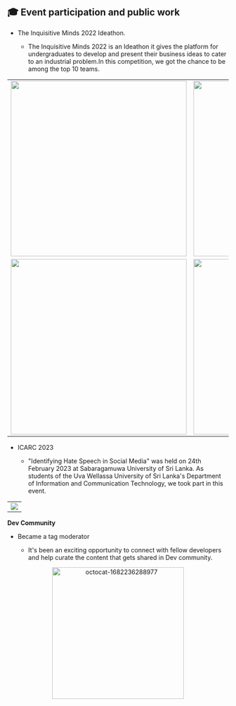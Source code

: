 ## :mortar_board: Event participation and public work

- The Inquisitive Minds 2022 Ideathon.

	- The Inquisitive Minds 2022 is an Ideathon it gives the platform for undergraduates to develop and present their business ideas to cater to an industrial problem.In this competition, we got the chance to be among the top 10 teams.

<table>
<tr>
<td>
<img src="https://pbs.twimg.com/media/Fl4n3agaYAEk3OW?format=jpg&name=large" width="400px">
</td>
<td>
<img src="https://media.licdn.com/dms/image/C5622AQGGhFun7hiWGw/feedshare-shrink_800/0/1674548999175?e=1684972800&v=beta&t=WWN-cC8jQCOggL9qcou1-sD-tZRleo2lj-47HxDYqes" width="400px">
</td>
</tr>
<tr>
<td>
<img src="https://media.licdn.com/dms/image/C5622AQFMYMYBKZdrRA/feedshare-shrink_800/0/1674548994998?e=1684972800&v=beta&t=YdRm0xXgyOlyT-tcIIcUSMLa-KF-1tLdooF6OztiYZs" width="400px">
</td>
<td>
<img src="https://media.licdn.com/dms/image/C5622AQEfigIzxoubvQ/feedshare-shrink_800/0/1674548999882?e=1684972800&v=beta&t=Fda5fmfVase-xH5WQaE6Rbaz_wabSc03utMuxWnTzi0" width="400px">
</td>
</tr>
</table>

- ICARC 2023
	
	- "Identifying Hate Speech in Social Media" was held on 24th February 2023 at Sabaragamuwa University of Sri Lanka. As students of the Uva Wellassa University of Sri Lanka's Department of Information and Communication Technology, we took part in this event.

<table>
<tr>
<td>
<img src="https://media.licdn.com/dms/image/C5622AQHAAD-vdxDT9A/feedshare-shrink_800/0/1677551684742?e=1684972800&v=beta&t=nQmYncE6s2u_3TNgaCCjp3rIWIkCWHoFXb90oKRW3gY">
</td>
</tr>
</table>

<p><b>Dev Community</b></p>

- Became a tag moderator 

	- It's been an exciting opportunity to connect with fellow developers and help curate the content that gets shared in Dev community.

<div  align='center'>
	<a href="https://ibb.co/Xb7Jh3R"><img src="https://i.ibb.co/1Lr2DdW/octocat-1682236288977.png" alt="octocat-1682236288977" border="0" width="300px"></a>
</div>